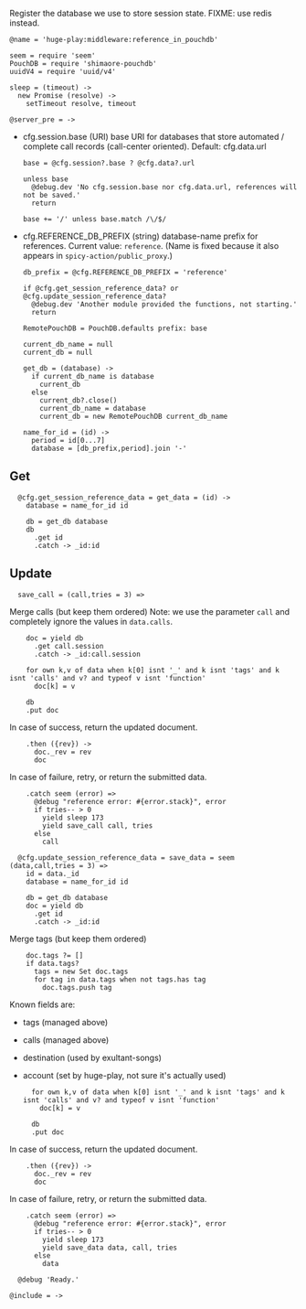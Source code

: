 Register the database we use to store session state.
FIXME: use redis instead.

    @name = 'huge-play:middleware:reference_in_pouchdb'

    seem = require 'seem'
    PouchDB = require 'shimaore-pouchdb'
    uuidV4 = require 'uuid/v4'

    sleep = (timeout) ->
      new Promise (resolve) ->
        setTimeout resolve, timeout

    @server_pre = ->

* cfg.session.base (URI) base URI for databases that store automated / complete call records (call-center oriented). Default: cfg.data.url

      base = @cfg.session?.base ? @cfg.data?.url

      unless base
        @debug.dev 'No cfg.session.base nor cfg.data.url, references will not be saved.'
        return

      base += '/' unless base.match /\/$/

* cfg.REFERENCE_DB_PREFIX (string) database-name prefix for references. Current value: `reference`.
(Name is fixed because it also appears in `spicy-action/public_proxy`.)

      db_prefix = @cfg.REFERENCE_DB_PREFIX = 'reference'

      if @cfg.get_session_reference_data? or @cfg.update_session_reference_data?
        @debug.dev 'Another module provided the functions, not starting.'
        return

      RemotePouchDB = PouchDB.defaults prefix: base

      current_db_name = null
      current_db = null

      get_db = (database) ->
        if current_db_name is database
          current_db
        else
          current_db?.close()
          current_db_name = database
          current_db = new RemotePouchDB current_db_name

      name_for_id = (id) ->
        period = id[0...7]
        database = [db_prefix,period].join '-'

Get
---

      @cfg.get_session_reference_data = get_data = (id) ->
        database = name_for_id id

        db = get_db database
        db
          .get id
          .catch -> _id:id

Update
------

      save_call = (call,tries = 3) =>

Merge calls (but keep them ordered)
Note: we use the parameter `call` and completely ignore the values in `data.calls`.

        doc = yield db
          .get call.session
          .catch -> _id:call.session

        for own k,v of data when k[0] isnt '_' and k isnt 'tags' and k isnt 'calls' and v? and typeof v isnt 'function'
          doc[k] = v

        db
        .put doc

In case of success, return the updated document.

        .then ({rev}) ->
          doc._rev = rev
          doc

In case of failure, retry, or return the submitted data.

        .catch seem (error) =>
          @debug "reference error: #{error.stack}", error
          if tries-- > 0
            yield sleep 173
            yield save_call call, tries
          else
            call

      @cfg.update_session_reference_data = save_data = seem (data,call,tries = 3) =>
        id = data._id
        database = name_for_id id

        db = get_db database
        doc = yield db
          .get id
          .catch -> _id:id

Merge tags (but keep them ordered)

        doc.tags ?= []
        if data.tags?
          tags = new Set doc.tags
          for tag in data.tags when not tags.has tag
            doc.tags.push tag

Known fields are:
- tags (managed above)
- calls (managed above)
- destination (used by exultant-songs)
- account (set by huge-play, not sure it's actually used)

        for own k,v of data when k[0] isnt '_' and k isnt 'tags' and k isnt 'calls' and v? and typeof v isnt 'function'
          doc[k] = v

        db
        .put doc

In case of success, return the updated document.

        .then ({rev}) ->
          doc._rev = rev
          doc

In case of failure, retry, or return the submitted data.

        .catch seem (error) =>
          @debug "reference error: #{error.stack}", error
          if tries-- > 0
            yield sleep 173
            yield save_data data, call, tries
          else
            data

      @debug 'Ready.'

    @include = ->

